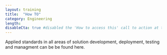 ```yaml
---
layout: training
title:  "How TO"
category: Engineering
length:
disableCta: true #disabled the 'How to access this' call to action at the bottom of the page template
---
```


Applied standards in all areas of solution development, deployment, testing and managment can be 
be found here. 

